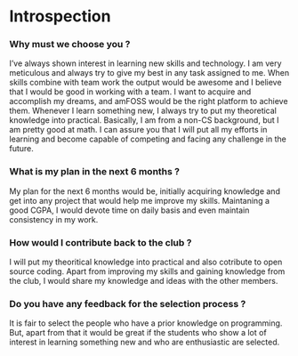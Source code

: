 # Introspection 

### Why must we choose you ?
I’ve always shown interest in learning new skills and technology. I am very meticulous and always try to give my best in any task assigned to me. When skills combine with team work the output would be awesome and I believe that I would be good in working with a team. 
I want to acquire and accomplish my dreams, and amFOSS would be the right platform to achieve them.
Whenever I learn something new, I always try to put my theoretical knowledge into practical.
Basically, I am from a non-CS background, but I am pretty good at math. I can assure you that I will put all my efforts in learning and become capable of competing and facing any challenge in the future.

### What is my plan in the next 6 months ?
My plan for the next 6 months would be, initially acquiring knowledge and get into any project that would help me improve my skills.
Maintaning a good CGPA, I would devote time on daily basis and even maintain consistency in my work.

### How would I contribute back to the club ?
I will put my theoritical knowledge into practical and also cotribute to open source coding. Apart from improving my skills and gaining knowledge from the club, I would share my knowledge and ideas with the other members. 

### Do you have any feedback for the selection process ?
It is fair to select the people who have a prior knowledge on programming. But, apart from that it would be great if the students who show a lot of interest in learning something new and who are enthusiastic are selected.

